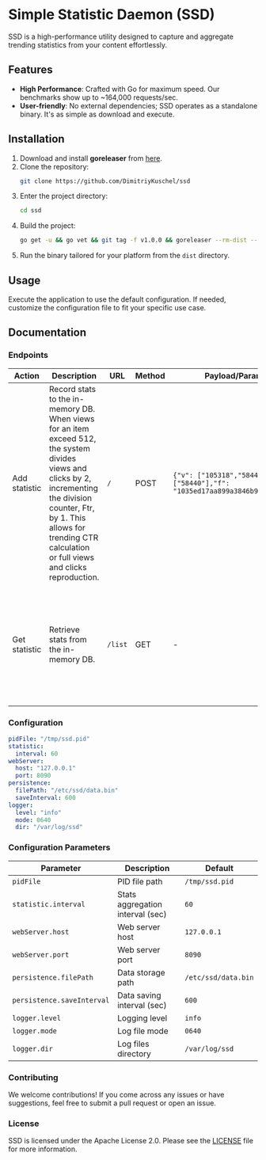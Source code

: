 # Simple Statistic Daemon (SSD)
SSD is a high-performance utility designed to capture and aggregate trending statistics from your content effortlessly.

## Features
- **High Performance**: Crafted with Go for maximum speed. Our benchmarks show up to ~164,000 requests/sec.
- **User-friendly**: No external dependencies; SSD operates as a standalone binary. It's as simple as download and execute.

## Installation
1. Download and install **goreleaser** from [here](https://goreleaser.com/install/).
2. Clone the repository:
    ```bash
    git clone https://github.com/DimitriyKuschel/ssd
    ```
3. Enter the project directory:
    ```bash
    cd ssd
    ```
4. Build the project:
    ```bash
    go get -u && go vet && git tag -f v1.0.0 && goreleaser --rm-dist --skip-publish --skip-validate
    ```
5. Run the binary tailored for your platform from the `dist` directory.

## Usage
Execute the application to use the default configuration. If needed, customize the configuration file to fit your specific use case.

## Documentation
### Endpoints

| Action        | Description  | URL     | Method | Payload/Parameters | Response           | Notes |
|---------------|--------------|---------|--------|--------------------|--------------------|-------|
| Add statistic | Record stats to the in-memory DB. When views for an item exceed 512, the system divides views and clicks by 2, incrementing the division counter, Ftr, by 1. This allows for trending CTR calculation or full views and clicks reproduction. | `/` | POST   | `{"v": ["105318","58440"],"c": ["58440"],"f": "1035ed17aa899a3846b91b57021c2b4f"}` | Status: 201 Created | `v`: IDs of viewed content<br/>`c`: IDs of clicked content<br/>`f`: User fingerprint |
| Get statistic | Retrieve stats from the in-memory DB. | `/list` | GET | - | Status: 200 | JSON response with content ID as key. Includes trending clicks, views, and applied divisions. |

### Configuration
```yaml
pidFile: "/tmp/ssd.pid"
statistic:
  interval: 60
webServer:
  host: "127.0.0.1"
  port: 8090
persistence:
  filePath: "/etc/ssd/data.bin"
  saveInterval: 600
logger:
  level: "info"
  mode: 0640
  dir: "/var/log/ssd"
```
### Configuration Parameters

| Parameter               | Description                           | Default           |
|-------------------------|---------------------------------------|-------------------|
| `pidFile`               | PID file path                         | `/tmp/ssd.pid`    |
| `statistic.interval`    | Stats aggregation interval (sec)      | `60`              |
| `webServer.host`        | Web server host                       | `127.0.0.1`       |
| `webServer.port`        | Web server port                       | `8090`            |
| `persistence.filePath`  | Data storage path                     | `/etc/ssd/data.bin`|
| `persistence.saveInterval`| Data saving interval (sec)           | `600`             |
| `logger.level`          | Logging level                         | `info`            |
| `logger.mode`           | Log file mode                         | `0640`            |
| `logger.dir`            | Log files directory                   | `/var/log/ssd`    |

### Contributing

We welcome contributions! If you come across any issues or have suggestions, feel free to submit a pull request or open an issue.

### License

SSD is licensed under the Apache License 2.0. Please see the [LICENSE](./LICENSE) file for more information.

